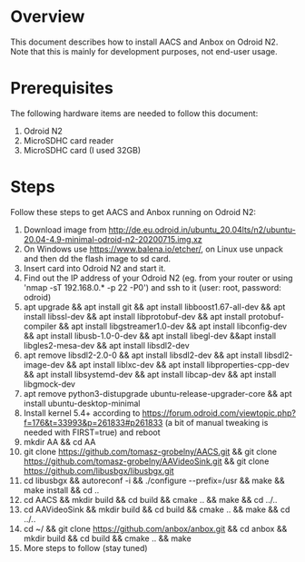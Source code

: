 Overview
========
This document describes how to install AACS and Anbox on Odroid N2. Note that this is mainly for development purposes, not end-user usage.

Prerequisites
=============
The following hardware items are needed to follow this document:
1. Odroid N2
2. MicroSDHC card reader
3. MicroSDHC card (I used 32GB)

Steps
=====
Follow these steps to get AACS and Anbox running on Odroid N2:
1. Download image from http://de.eu.odroid.in/ubuntu_20.04lts/n2/ubuntu-20.04-4.9-minimal-odroid-n2-20200715.img.xz
1. On Windows use https://www.balena.io/etcher/, on Linux use unpack and then dd the flash image to sd card.
1. Insert card into Odroid N2 and start it.
1. Find out the IP address of your Odroid N2 (eg. from your router or using 'nmap -sT 192.168.0.* -p 22 -P0') and ssh to it (user: root, password: odroid)
1. apt upgrade && apt install git && apt install libboost1.67-all-dev && apt install libssl-dev && apt install libprotobuf-dev && apt install protobuf-compiler && apt install libgstreamer1.0-dev && apt install libconfig-dev && apt install libusb-1.0-0-dev && apt install libegl-dev &&apt install libgles2-mesa-dev && apt install libsdl2-dev
1. apt remove libsdl2-2.0-0 && apt install libsdl2-dev && apt install libsdl2-image-dev && apt install liblxc-dev && apt install libproperties-cpp-dev && apt install libsystemd-dev && apt install libcap-dev && apt install libgmock-dev
1. apt remove python3-distupgrade ubuntu-release-upgrader-core && apt install ubuntu-desktop-minimal
1. Install kernel 5.4+ according to https://forum.odroid.com/viewtopic.php?f=176&t=33993&p=261833#p261833 (a bit of manual tweaking is needed with FIRST=true) and reboot
1. mkdir AA && cd AA
1. git clone https://github.com/tomasz-grobelny/AACS.git && git clone https://github.com/tomasz-grobelny/AAVideoSink.git && git clone https://github.com/libusbgx/libusbgx.git
1. cd libusbgx && autoreconf -i && ./configure --prefix=/usr && make && make install && cd ..
1. cd AACS && mkdir build && cd build && cmake .. && make && cd ../..
1. cd AAVideoSink && mkdir build && cd build && cmake .. && make && cd ../..
1. cd ~/ && git clone https://github.com/anbox/anbox.git && cd anbox && mkdir build && cd build && cmake .. && make
1. More steps to follow (stay tuned)
